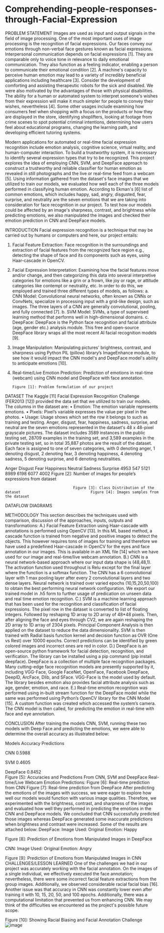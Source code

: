 # Comprehending-people-responses-through-Facial-Expression
PROBLEM STATEMENT
Images are used as input and output signals in the field of image processing. One of the most important uses of image processing is the recognition of facial expressions. Our faces convey our emotions through non-verbal face gestures known as facial expressions. Interpersonal communication depends on facial expressions [1]. They are comparable only to voice tone in relevance to daily emotional communication. They also function as a feeling indicator, enabling a person to communicate their emotional condition [2]. A machine's capacity to perceive human emotion may lead to a variety of incredibly beneficial applications including healthcare [3]. Consider the development of comforting and assisting therapeutic robots for the sick and disabled. We were also motivated by the advantages of those with physical disabilities. The ability for a human or automated system to interpret someone's wishes from their expression will make it much simpler for people to convey their wishes, nevertheless [4]. Some other usages include examining how consumers feel when shopping with a focus on the products or how they are displayed in the store, identifying shoplifters, looking at footage from crime scenes to spot potential criminal intentions, determining how users feel about educational programs, changing the learning path, and developing efficient tutoring systems.

Modern applications for automated or real-time facial expression recognition include emotion analysis, cognitive science, virtual reality, and human-computer interaction. To build a trustworthy system, it is necessary to identify several expression types that try to be recognized. This project explores the idea of employing CNN, SVM, and DeepFace approach to construct a trustworthy and reliable classifier for human emotion as revealed in still photographs and the live or real-time feed from a webcam [5]. Using information gathered from the dataset's face images that we utilized to train our models, we evaluated how well each of the three models performed in classifying human emotion. According to Ekman's [6] list of common emotions, which includes happy, sad, angry, disgusted, fear, surprise, and neutrality are the seven emotions that we are taking into consideration for face recognition in our project. To test how our models could be affected by an image's sharpness, contrast, and brightness while predicting emotions, we also manipulated the images and checked their emotion prediction in CNN and DeepFace models.

INTRODUCTION
Facial expression recognition is a technique that may be carried out by humans or computers and here, our project entails:
1.	Facial Feature Extraction: Face recognition in the surroundings and extraction of facial features from the recognized face region e.g., detecting the shape of face and its components such as eyes, using Haar-cascade in OpenCV.
2.	Facial Expression Interpretation: Examining how the facial features move and/or change, and then categorizing this data into several interpretive categories for emotions like a grin or a frown, like joy or rage, or attitude categories like contempt or neutrality, etc. In order to do this, we employed and trained three different types of models, as follows:
a.	CNN Model: Convolutional neural networks, often known as CNNs or ConvNets, specialize in processing input with a grid-like design, such as images. The three layers of a CNN are generally convolutional, pooling, and fully connected [7].
b.	SVM Model: SVMs, a type of supervised learning method that performs well in high-dimensional domains.
c.	DeepFace: DeepFace is the Python face recognition and facial attribute (age, gender etc.) analysis module. This free and open-source DeepFace library wraps all the most recent AI facial recognition models [9].
3.	Image Manipulation: Manipulating pictures' brightness, contrast, and sharpness using Python PIL (pillow) library’s ImageEnhance module, to see how it would impact the CNN model's and DeepFace model's ability to anticipate emotions [10].
4.	Real-time/Live Emotion Prediction: Prediction of emotions in real-time (webcam) using CNN model and DeepFace with face annotation.

 
		Figure [1]: Problem formulation of our project

DATASET
The Kaggle [11] Facial Expression Recognition Challenge (FER2013 [12]) provided the data set that we utilized to train our models. The columns in the dataset are:
•	Emotion: The emotion variable represents emotions.
•	Pixels: Pixel’s variable expresses the value per pixel in the photos.
•	Usage: Usage shows which set the row it belongs to such as training and testing.
Anger, disgust, fear, happiness, sadness, surprise, and neutral are the seven emotions represented in the dataset's 48 x 48-pixel grayscale pictures. The dataset includes 3589 instances in the public testing set, 28709 examples in the training set, and 3,589 examples in the private testing set, so in total 35,887 photos are the result of the dataset. Each face is assigned to one of seven categories, with 0 denoting anger, 1 denoting disgust, 2 denoting fear, 3 denoting happiness, 4 denoting sadness, 5 denoting surprise, and 6 denoting neutralities.

Anger	Disgust	Fear	Happiness	Neutral	Sadness	Surprise
4953	547	5121	8989	6198	6077	4002
Figure [2]: Number of images for people’s expressions from dataset


                                   Figure [3]: Class Distribution of the dataset	                            Figure [4]: Images samples from the dataset 


DATAFLOW DIAGRAMS
 
 
 
 
  

METHODOLOGY
This section describes the techniques used with comparison, discussion of the approaches, inputs, outputs and transformations:
A.) Facial Feature Extraction using Haar-cascade with annotations is performed using OpenCV [13]. In this ML based method, a cascade function is trained from negative and positive images to detect the objects. This however requires tons of images for training and therefore we have used a predefined Haar-cascade in OpenCV for the eyes and face annotation in our images. This is available in an XML file [14] which we have used for our image and real-time/live webcam annotation.
B.) CNN is a neural network-based approach where our input data shape is (48,48,1). The activation function used throughout is Relu except for the final layer where the function is a softmax function.  The CNN has a 6 convolutional layer with 1 max pooling layer after every 2 convolutional layers and two dense layers. Neural network is trained over varied epochs (10,15,20,50,100) to obtain the best performing neural network configuration.  We export our trained model in .h5 form to further usage of predication on unseen data and real time emotion recognition. 
C.) SVM is a machine learning approach that has been used for the recognition and classification of facial expressions. The pixel row in the dataset is converted to list of floating integers. Followed by reshaping 1D array to 2D array of 48*48 pixels. Then, after aligning the face and eyes through CV2, we are again reshaping the 2D array to 1D array of 2304 pixels. Principal Component Analysis is then applied on the dataset to reduce the data dimensionality. SVM is then trained with Radial basis function kernel and decision function as OVR (One vs Rest) over 10000 epochs. Correct predictions can be identified by green colored images and incorrect ones are red in color.
D.) DeepFace is an open-source python framework for facial detection, recognition, and verification. The library can be installed using a pip command (pip install deepface). DeepFace is a collection of multiple face recognition packages. Many cutting-edge face recognition models are presently supported by it, including VGG-Face, Google FaceNet, OpenFace, Facebook DeepFace, DeepID, ArcFace, Dlib, and SFace. VGG-Face is the model used by default. The library besides emotion also provides facial attribute analysis such as age, gender, emotion, and race.
E.) Real-time emotion recognition was performed using in-built stream function for the DeepFace model while the same was performed using Python’s OpenCV library for the CNN Model [15]. A custom function was created which accessed the system’s camera. The CNN model is then called, for predicting the emotion in real-time with face and eye annotation.

CONCLUSION
After training the models CNN, SVM, running these two models with Deep Face and predicting the emotions, we were able to determine the overall accuracy as illustrated below:

Models	Accuracy	Predictions


CNN	0.5988                   	 

SVM	   0.4605                   	 


DeepFace	0.8452                 	 
Figure [5]: Accuracies and Predictions From CNN, SVM and DeepFace
Real-time/Live Webcam Emotion Predictions:
                                                                             Figure [6]: Real-time prediction from CNN                                                          Figure [7]: Real-time prediction from DeepFace
After predicting the emotions of the images with success, we were eager to explore how well our models would function with various image qualities. Therefore, we experimented with the brightness, contrast, and sharpness of the images and evaluated how well they performed in predicting the emotions in the CNN and DeepFace models. We concluded that CNN successfully predicted those images whereas DeepFace generated some inaccurate predictions when brightness and contrast were increased. Some of the results are attached below:
DeepFace:
             Image Used:                                                                         Original Emotion: Happy

                              
Figure [8]: Prediction of Emotions from Manipulated Images in DeepFace

CNN:
           Image Used:                                                                             Original Emotion: Angry
                             
Figure [9]: Prediction of Emotions from Manipulated Images in CNN
CHALLENGES/LESSON LEARNED
One of the challenges we had in our project was accurately working with the facial annotation. On the images of a single individual, we effectively executed the face annotation; nevertheless, there were some incorrect facial feature extractions from the group images. Additionally, we observed considerable racial facial bias [16]. Another issue was that accuracy in CNN was constantly lower even after training it with 10, 15, 20, 50, and 100 epochs. Additionally, there was a computational limitation that prevented us from enhancing CNN. We may think of the difficulties we encountered as the project's possible future scope.
 
Figure [10]: Showing Racial Biasing and Facial Annotation Challenge
![image](https://user-images.githubusercontent.com/11815663/210856758-ee3ca38b-b43e-4a7e-84e8-2581693d1c3b.png)
